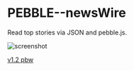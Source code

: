 # PEBBLE--newsWire

Read top stories via JSON and pebble.js.

![screenshot](https://usercontent.irccloud-cdn.com/file/FxraFRaJ/screenshot-cloudpebble.net%202016-01-03%2006-24-58.png)

[v1.2 pbw](https://usercontent.irccloud-cdn.com/file/1bSXqzl9/newsWire.pbw)
